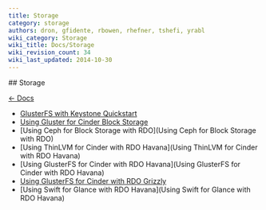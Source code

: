```yaml
---
title: Storage
category: storage
authors: dron, gfidente, rbowen, rhefner, tshefi, yrabl
wiki_category: Storage
wiki_title: Docs/Storage
wiki_revision_count: 34
wiki_last_updated: 2014-10-30
---
```


<div class="row">
<div class="offset1 span10">
## Storage

[ ← Docs ](Docs)

*   [GlusterFS with Keystone Quickstart](http://www.gluster.org/community/documentation/index.php/GlusterFS_Keystone_Quickstart)
*   [Using Gluster for Cinder Block Storage](http://www.gluster.org/community/documentation/index.php/GlusterFS_Cinder)
*   [Using Ceph for Block Storage with RDO](Using Ceph for Block Storage with RDO)
*   [Using ThinLVM for Cinder with RDO Havana](Using ThinLVM for Cinder with RDO Havana)
*   [Using GlusterFS for Cinder with RDO Havana](Using GlusterFS for Cinder with RDO Havana)
*   [Using GlusterFS for Cinder with RDO Grizzly](http://www.gluster.org/community/documentation/index.php/GlusterFS_Cinder)
*   [Using Swift for Glance with RDO Havana](Using Swift for Glance with RDO Havana)

</div>
</div>
<Category:Storage>
